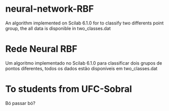 # neural-network-RBF
 An algorithm implemented on Scilab 6.1.0 for to classify two differents point group, the all data is disponible in two_classes.dat

# Rede Neural RBF
 Um algoritmo implementado no Scilab 6.1.0 para classificar dois grupos de pontos diferentes, todos os dados estão disponíveis em two_classes.dat

# To students from UFC-Sobral
 Bó passar bó?

